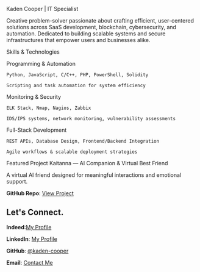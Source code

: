 

Kaden Cooper | IT Specialist

Creative problem-solver passionate about crafting efficient, user-centered solutions across SaaS development, blockchain, cybersecurity, and automation.
Dedicated to building scalable systems and secure infrastructures that empower users and businesses alike.

 Skills & Technologies
 
 Programming & Automation

    Python, JavaScript, C/C++, PHP, PowerShell, Solidity

    Scripting and task automation for system efficiency

 Monitoring & Security

    ELK Stack, Nmap, Nagios, Zabbix

    IDS/IPS systems, network monitoring, vulnerability assessments

 Full-Stack Development

    REST APIs, Database Design, Frontend/Backend Integration

    Agile workflows & scalable deployment strategies

 Featured Project
Kaitanna — AI Companion & Virtual Best Friend

A virtual AI friend designed for meaningful interactions and emotional support.

**GitHub Repo**: [View Project](https://github.com/kadencooper2005/Kaitanna)  



## Let's Connect.

**Indeed**:[My Profile](https://profile.indeed.com/?hl=en_US&co=US&from=gnav-homepage)

**LinkedIn**: [My Profile](https://www.linkedin.com/in/kaden-cooper-840192276/?trk=opento_sprofile_topcard)  

**GitHub**: [@kaden-cooper](https://github.com/kadencooper2005/Kaden-Cooper)  

**Email**: [Contact Me](mailto:kadencooper608@gmail.com)  


